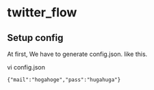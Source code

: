 # twitter_flow

## Setup config

At first, We have to generate config.json.
like this.

vi config.json

```
{"mail":"hogahoge","pass":"hugahuga"}
```

